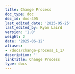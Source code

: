 ```yaml
---
title: Change Process
doc_type: doc
doc_id: doc-495
last_edited_date: '2025-05-25'
last_edited_by: Ryan Laird
version: '1.0'
weight: 2
date: '2025-06-12'
aliases:
- /docs/change-process_1_1/
description: ''
linkTitle: Change Process
type: docs
---
```


<!-- Unsupported block type: table_of_contents -->

<!-- Unsupported block type: unsupported -->
